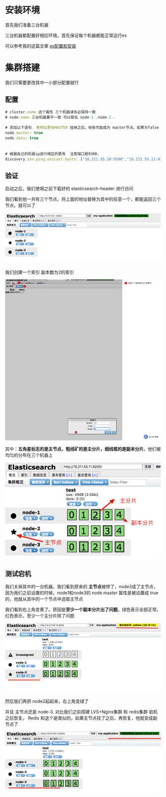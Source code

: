 # 安装环境

首先我们准备三台机器

三台机器都配置好相应环境，首先保证每个机器都能正常运行es

可以参考我的这篇文章 [es配置和安装](https://github.com/leosanqing/food-shop/tree/master/3.0/blog/es/es%E5%AE%89%E8%A3%85%E5%92%8C%E9%85%8D%E7%BD%AE)



# 集群搭建

我们只需要更改其中一小部分配置就行

## 配置

```javascript
# cluster.name 这个属性 三个机器请务必保持一致
# node.name 三台机器要不一致 可以取名 node-1 ,node-2..

# 添加以下语句. 表明如果有MASTER 挂掉之后，他有可能成为 master节点。如果为false ，永远不可能成为master节点
node.master: true
node.data: true


# 根据自己的机器ip进行相应的更改  注意端口是9300，
discovery.zen.ping.unicast.hosts: ["10.211.55.10:9300","10.211.55.11:9300","10.211.55.12:9300"]
```



## 验证

启动之后，我们使用之前下载好的 elasticsearch-header 进行访问

我们看到他一共有三个节点，将上面的地址替换为其中的任意一个，都能返回三个节点，就可以了



![](img/Xnip2020-03-03_22-25-58.jpg)



我们创建一个索引 副本数为2的索引

![](img/Xnip2020-03-03_22-29-10.jpg)



其中：**五角星标志的是主节点，粗线矿的是主分片，细线框的是副本分片**。他们被均匀的分布在三个机器上





![](img/Xnip2020-03-03_22-31-38.jpg)

## 测试宕机

我们关掉其中的一台机器。我们看到原来的 **主节点**被停了，node3成了主节点，因为我们之前设置的时候，node1和node3的 node.master 属性是被设置成 true的，他就从其中的一个节点中选取主节点

我们看到右上角变黄了。原因是**至少一个副本分片出了问题**。绿色表示全部正常。红色表示，至少一个主分片除了问题

![](img/Xnip2020-03-03_22-38-13.jpg)





然后我们再把 node2起起来，右上角变绿了

并且 主节点还是 node-3. 对比我们之前搭建 LVS+Nginx集群 和 redis集群 宕机之后恢复。 Redis 和这个是类似的，如果主节点挂了之后，再恢复，他就变成副节点了

![](img/Xnip2020-03-03_22-55-47.jpg)